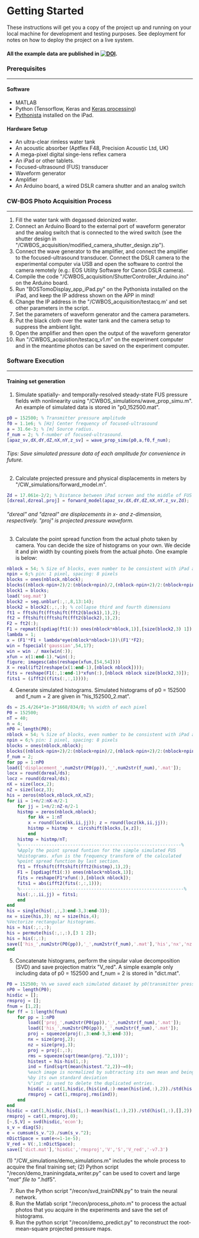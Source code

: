 
Getting Started
==
These instructions will get you a copy of the project up and running on your local machine for development and testing purposes. See deployment for notes on how to deploy the project on a live system.

#### All the example data are published in [![DOI](https://zenodo.org/badge/DOI/10.5281/zenodo.3601557.svg)](https://doi.org/10.5281/zenodo.3601557).

### Prerequisites
----

#### Software
* MATLAB
* Python (Tensorflow, Keras and [Keras processing](https://github.com/keras-team/keras-preprocessing))
* [Pythonista](http://omz-software.com/pythonista/) installed on the iPad.

#### Hardware Setup
* An ultra-clear rimless water tank
* An acoustic absorber (Aptflex F48, Precision Acoustic Ltd, UK)
* A mega-pixel digital singe-lens reflex camera
* An iPad or other tablets.
* Focused-ultrasound (FUS) transducer
* Waveform generator
* Amplifier 
* An Arduino board, a wired DSLR camera shutter and an analog switch

### CW-BOS Photo Acquisition Process
---
1. Fill the water tank with degassed deionized water.
2. Connect an Arduino Board to the external port of waveform generator and the analog switch that is connected to the wired switch (see the shutter design in "/CWBOS_acquisition/modified_camera_shutter_design.zip").
3. Connect the wave generator to the amplifier, and connect the amplifier to the focused-ultrasound transducer. Connect the DSLR camera to the experimental computer via USB and open the software to control the camera remotely (e.g.: EOS Utility Software for Canon DSLR camera). 
4. Compile the code "/CWBOS_acquisition/ShutterController_Arduino.ino" on the Arduino board. 
5. Run "BOSTomoDisplay_app_iPad.py" on the Pythonista installed on the iPad,  and keep the IP address shown on the APP in mind!
6. Change the IP address in the "/CWBOS_acquisition/testacq.m' and set other parameters in the script.
7. Set the parameters of waveform generator and the camera parameters.
8. Put the black cloth over the water tank and the camera setup to suppress the ambient light.
10. Open the amplifier and then open the output of the waveform generator
11. Run  "/CWBOS_acquistion/testacq_v1.m” on the experiment computer and in the meantime photos can be saved on the experiment computer. 



### Software Execution
---
#### Training set generation
1. Simulate spatially- and temporally-resolved steady-state FUS pressure fields with nonlinearity using "/CWBOS_simulations/wave_prop_simu.m". An example of simulated data is stored in "p0_152500.mat".

```Matlab
p0 = 152500; % Transmitter pressure amplitude  
f0 = 1.1e6; % [Hz] Center frequency of focused-ultrasound  
a = 31.6e-3; % [m] Source radius.  
f_num = 2; % f-number of focused-ultrasound.  
[apaz_sv,dX,dY,dZ,nX,nY,z_sv] = wave_prop_simu(p0,a,f0,f_num);  
```
###### Tips: Save simulated pressure data of each amplitude for convenience in future. 

2.  Calculate projected pressure and physical displacements in meters by "/CW_simulations/forward_model.m". 
```Matlab
Zd = 17.061e-2/2; % Distance between iPad screen and the middle of FUS beam.
[dxreal,dzreal,proj] = forward_model(apaz_sv,dX,dY,dZ,nX,nY,z_sv,Zd);
```
###### "dxreal" and "dzreal" are displacements in x- and z-dimension, respectively. "proj" is projected pressure waveform. 

3. Calculate the point spread function from the actual photo taken by camera. 
You can decide the size of histograms on your own. We decide it and pin width by counting pixels from the actual photo. One example is below:

```Matlab
nblock = 54; % Size of blocks, even number to be consistent with iPad and camera
npin = 6;% pin: 1 pixel, spacing: 8 pixels
blocks = ones(nblock,nblock);
blocks((nblock-npin+2)/2:(nblock+npin)/2,(nblock-npin+2)/2:(nblock+npin)/2) = 0;
block1 = blocks;
load('seg.mat')
block2 = seg.unblur(:,:,8,13:14);
block2 = block2(:,:,:); % collapse third and fourth dimensions
ft1 = fftshift(fftshift(fft2(block1),1),2);
ft2 = fftshift(fftshift(fft2(block2),1),2);
F2 = ft2(:);
F1 = repmat([spdiag(ft1(:)) ones(nblock*nblock,1)],[size(block2,3) 1]);
lambda = 1;
x = (F1'*F1 + lambda*eye(nblock*nblock+1))\(F1'*F2);
win = fspecial('gaussian',54,17);
win = win ./ max(win(:));
xfun = x(1:end-1).*win(:);
figure; imagesc(abs(reshape(xfun,[54,54])))
X = real(ift2(reshape(x(1:end-1),[nblock nblock])));
fits = reshape(F1(:,1:end-1)*xfun(:),[nblock nblock size(block2,3)]);
fits1 = (ifft2((fits(:,:,1))));
```

4. Generate simulated histograms. Simulated histograms of p0 = 152500 and f_num = 2 are given in "his_152500_2.mat".

```Matlab
ds = 25.4/264*1e-3*1668/834/8; %% width of each pixel
P0 = 152500;
nT = 40;
n = 4;
nP0 = length(P0);
nblock = 54; % Size of blocks, even number to be consistent with iPad and camera
npin = 6;% pin: 1 pixel, spacing: 8 pixels
blocks = ones(nblock,nblock);
blocks((nblock-npin+2)/2:(nblock+npin)/2,(nblock-npin+2)/2:(nblock+npin)/2) = 0;
f_num = 2;
for pp = 1:nP0
load(['displacement_',num2str(P0(pp)),'_',num2str(f_num),'.mat']);
locx = round(dxreal/ds);
locz = round(dzreal/ds);
nX = size(locx,2);
nZ = size(locz,3);
his = zeros(nblock,nblock,nX,nZ);
for ii = 1+n/2:nX-n/2-1
    for jj = 1+n/2:nZ-n/2-1
    histmp = zeros(nblock,nblock);
        for kk = 1:nT
        x = round(locx(kk,ii,jj)); z = round(locz(kk,ii,jj));
        histmp = histmp +  circshift(blocks,[x,z]);
        end
    histmp = histmp/nT;
    %-------------------------------------------------------------%
    %Apply the point spread funtion for the simple simulated FUS
    %histograms. xfun is the frequency transform of the calculated
    %point spread function by last section.
    ft1 = fftshift(fftshift(fft2(histmp),1),2);
    F1 = [spdiag(ft1(:)) ones(nblock*nblock,1)];
    fits = reshape(F1*xfun(:),[nblock nblock]);
    fits1 = abs(ifft2(fits(:,:,1)));
    %--------------------------------------------------------------%
    his(:,:,ii,jj) = fits1;
    end
end
his = single(his(:,:,3:end-3,3:end-3));
nx = size(his,3); nz = size(his,4);
%Vectorize rectangular histograms. 
his = his(:,:,:); 
his = permute(his(:,:,:),[3 1 2]);
his = his(:,:);
save(['his_',num2str(P0(pp)),'_',num2str(f_num),'.mat'],'his','nx','nz');
end
```

5. Concatenate histograms, perform the singular value decomposition (SVD) and save projection matrix "V_red". A simple example only including data of p0 = 152500 and f_num = 2 is stored in "dict.mat".

```Matlab
P0 = 152500; %% we saved each simulated dataset by p0(transmitter pressure) in simulations. 
nP0 = length(P0);
hisdic = [];
rmsproj = [];
fnum = [1,2];
for ff = 1:length(fnum)
    for pp = 1:nP0
        load(['proj_',num2str(P0(pp)),'_',num2str(f_num),'.mat']);
        load(['his_',num2str(P0(pp)),'_',num2str(f_num),'.mat']);
        proj = squeeze(proj(:,3:end-3,3:end-3));
        nx = size(proj,2);
        nz = size(proj,3);
        proj = proj(:,:);
        rms = squeeze(sqrt(mean(proj.^2,1)))';
        histest = his-his(1,:);
        ind = find(sqrt(mean(histest.^2,2))~=0);
        %each image is normalized by subtracting its own mean and being divided
        %by its own standard deviation
        %"ind" is used to delete the duplicated entries.
        hisdic = cat(1,hisdic,(his(ind,:)-mean(his(ind,:),2))./std(his(ind,:),[],2));
        rmsproj = cat(1,rmsproj,rms(ind));
    end
end
hisdic = cat(1,hisdic,(his(1,:)-mean(his(1,:),2))./std(his(1,:),[],2));
rmsproj = cat(1,rmsproj,0);
[~,S,V] = svd(hisdic,'econ');
s_v = diag(S);
e = cumsum(s_v.^2)./sum(s_v.^2);
nDictSpace = sum(e<=1-1e-5);
V_red = V(:,1:nDictSpace);
save(['dict.mat'],'hisdic','rmsproj','V','S','V_red','-v7.3')
```

(1) "/CW_simulations/demo_simulations.m" includes the whole process to acquire the final training set;
(2) Python script "/recon/demo_traniningdata_writer.py" can be used to covert and large "*mat" file to "*.hdf5".

7. Run the Python script "/recon/svd_trainDNN.py" to train the neural network.
8. Run the Matlab script "/recon/process_photo.m" to process the actual photos that you acquire in the experiments and save the set of histograms.
9. Run the python script "/recon/demo_predict.py" to reconstruct the root-mean-square projected pressure maps.


